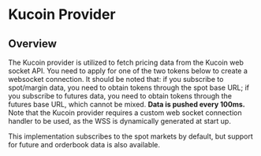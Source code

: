 # Kucoin Provider

## Overview

The Kucoin provider is utilized to fetch pricing data from the Kucoin web socket API. You need to apply for one of the two tokens below to create a websocket connection. It should be noted that: if you subscribe to spot/margin data, you need to obtain tokens through the spot base URL; if you subscribe to futures data, you need to obtain tokens through the futures base URL, which cannot be mixed. **Data is pushed every 100ms.** Note that the Kucoin provider requires a custom web socket connection handler to be used, as the WSS is dynamically generated at start up. 

This implementation subscribes to the spot markets by default, but support for future and orderbook data is also available.
